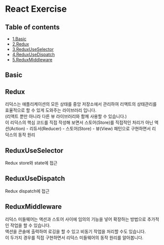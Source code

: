 # React Exercise

## Table of contents

* [1.Basic](#basic)
* [2.Redux](#redux)
* [3.ReduxUseSelector](#reduxUseSelector)
* [4.ReduxUseDispatch](#reduxUseDispatch)
* [5.ReduxMiddleware](#reduxMiddleware)

## Basic

## Redux

리덕스는 애플리케이션의 모든 상태를 중앙 저장소에서 관리하여 리액트의 상태관리를 효율적으로 할 수 있게 도와주는 라이브러리 입니다.<br>(리액트 뿐만 아니라 다른 뷰 라이브러리와 함께 사용할 수 있습니다.) <br>이 리덕스의 핵심 코드를 직접 작성해 보면서 스토어(Store)를 직접적인 처리가 아닌 액션(Action) - 리듀서(Reducer) - 스토어(Store) - 뷰(View) 패턴으로 구현하면서 리덕스의 동작 원리

## ReduxUseSelector

Redux store와 state에 접근

## ReduxUseDispatch

Redux dispatch에 접근

## ReduxMiddleware

리덕스 미들웨어는 액션과 스토어 사이에 임의의 기능을 넣어 확장하는 방법으로 추가적인 작업을 할 수 있습니다.<br> 액션을 콘솔에 출력하여 로깅을 할 수 있고 비동기 작업을 처리할 수도 있습니다. <br>이 두가지 경우를 직접 구현하면서 리덕스 미들웨어의 동작 원리를 알아봅니다.